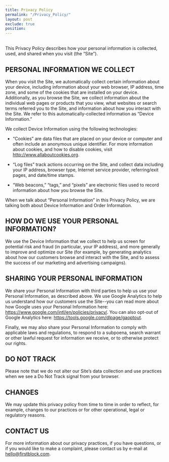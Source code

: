 ```yaml
---
title: Privacy Policy
permalink: "/Privacy_Policy/"
layout: post
exclude: true
position: 
---
```

<br/>
This Privacy Policy describes how your personal information is collected, used, and shared when you visit <https://firstblock.io/> (the “Site”).
 
## PERSONAL INFORMATION WE COLLECT
 
When you visit the Site, we automatically collect certain information about your device, including information about your web browser, IP address, time zone, and some of the cookies that are installed on your device. Additionally, as you browse the Site, we collect information about the individual web pages or products that you view, what websites or search terms referred you to the Site, and information about how you interact with the Site. We refer to this automatically-collected information as “Device Information.”
 
We collect Device Information using the following technologies:
 
*	“Cookies” are data files that are placed on your device or computer and often include an anonymous unique identifier. For more information about cookies, and how to disable cookies, visit <http://www.allaboutcookies.org>.

*	“Log files” track actions occurring on the Site, and collect data including your IP address, browser type, Internet service provider, referring/exit pages, and date/time stamps.

*	“Web beacons,” “tags,” and “pixels” are electronic files used to record information about how you browse the Site.

When we talk about “Personal Information” in this Privacy Policy, we are talking both about Device Information and Order Information.
 
## HOW DO WE USE YOUR PERSONAL INFORMATION?
 
We use the Device Information that we collect to help us screen for potential risk and fraud (in particular, your IP address), and more generally to improve and optimize our Site (for example, by generating analytics about how our customers browse and interact with the Site, and to assess the success of our marketing and advertising campaigns).
 
## SHARING YOUR PERSONAL INFORMATION
 
We share your Personal Information with third parties to help us use your Personal Information, as described above. We use Google Analytics to help us understand how our customers use the Site--you can read more about how Google uses your Personal Information here:  <https://www.google.com/intl/en/policies/privacy/>. You can also opt-out of Google Analytics here: <https://tools.google.com/dlpage/gaoptout>.
 
Finally, we may also share your Personal Information to comply with applicable laws and regulations, to respond to a subpoena, search warrant or other lawful request for information we receive, or to otherwise protect our rights.
 
## DO NOT TRACK
Please note that we do not alter our Site’s data collection and use practices when we see a Do Not Track signal from your browser.
 
## CHANGES
We may update this privacy policy from time to time in order to reflect, for example, changes to our practices or for other operational, legal or regulatory reasons.
 
## CONTACT US
For more information about our privacy practices, if you have questions, or if you would like to make a complaint, please contact us by e-mail at <hello@firstblock.com>.
